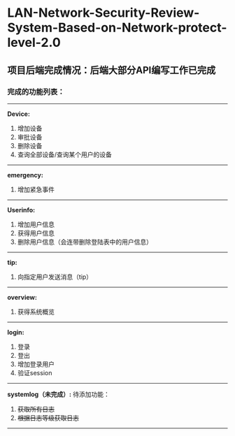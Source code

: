 # LAN-Network-Security-Review-System-Based-on-Network-protect-level-2.0
## 项目后端完成情况：后端大部分API编写工作已完成
### 完成的功能列表：
---
**Device:**
1. 增加设备
2. 审批设备
3. 删除设备
4. 查询全部设备/查询某个用户的设备
---
**emergency:**
1. 增加紧急事件
---
**Userinfo:**
1. 增加用户信息
2. 获得用户信息
3. 删除用户信息（会连带删除登陆表中的用户信息）
---
**tip:**
1. 向指定用户发送消息（tip）
---
**overview:**
1. 获得系统概览
---
**login:**
1. 登录
2. 登出
3. 增加登录用户
4. 验证session
---
**systemlog（未完成）:**
待添加功能：
1. ~~获取所有日志~~
2. ~~根据日志等级获取日志~~
---
